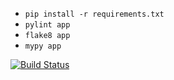 
* ```pip install -r requirements.txt```
* ```pylint app```
* ```flake8 app```
* ```mypy app```

[![Build Status](https://github.com/navik86/pylint_flake8_mypy_cheking/actions/workflows/github-actions.yml/badge.svg?branch=master)](https://github.com/navik86/pylint_flake8_mypy_cheking/actions/workflows/github-actions.yml)